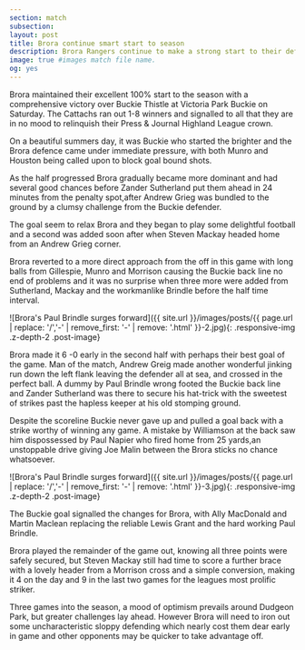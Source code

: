 ```yaml
---
section: match
subsection:
layout: post
title: Brora continue smart start to season
description: Brora Rangers continue to make a strong start to their defence of the Highland League crown as they travel to Buckie Thistle and return with 3 points and two hat tricks.
image: true #images match file name.
og: yes
---
```

Brora maintained their excellent 100% start to the season with a comprehensive victory over Buckie Thistle at Victoria Park Buckie on Saturday. The Cattachs ran out 1-8 winners and signalled to all that they are in no mood to relinquish their Press & Journal Highland League crown. 

On a beautiful summers day, it was Buckie who started the brighter and the Brora defence came under immediate pressure, with both Munro and Houston being called upon to block goal bound shots. 

As the half progressed Brora gradually became more dominant and had several good chances before Zander Sutherland put them ahead in 24 minutes from the penalty spot,after Andrew Grieg was bundled to the ground by a clumsy challenge from the Buckie defender.

 The goal seem to relax Brora and they began to play some delightful football and a second was added soon after when Steven Mackay headed home from an Andrew Grieg corner. 

Brora reverted to a more direct approach from the off in this game with long balls from Gillespie, Munro and Morrison causing the Buckie back line no end of problems and it was no surprise when three more were added from Sutherland, Mackay and the workmanlike Brindle before the half time interval. 

![Brora's Paul Brindle surges forward]({{ site.url }}/images/posts/{{ page.url | replace: '/','-' | remove_first: '-' | remove: '.html' }}-2.jpg){: .responsive-img .z-depth-2 .post-image}

Brora made it 6 -0 early in the second half with perhaps their best goal of the game. Man of the match, Andrew Greig made another wonderful jinking run down the left flank leaving the defender all at sea, and crossed in the perfect ball. A dummy by Paul Brindle wrong footed the Buckie back line and Zander Sutherland was there to secure his hat-trick with the sweetest of strikes past the hapless keeper at his old stomping ground. 

Despite the scoreline Buckie never gave up and pulled a goal back with a strike worthy of winning any game. A mistake by Williamson at the back saw him dispossessed by Paul Napier who fired home from 25 yards,an unstoppable drive giving Joe Malin between the Brora sticks no chance whatsoever. 

![Brora's Paul Brindle surges forward]({{ site.url }}/images/posts/{{ page.url | replace: '/','-' | remove_first: '-' | remove: '.html' }}-3.jpg){: .responsive-img .z-depth-2 .post-image}

The Buckie goal signalled the changes for Brora, with Ally MacDonald and Martin Maclean replacing the reliable Lewis Grant and the hard working Paul Brindle. 

Brora played the remainder of the game out, knowing all three points were safely secured, but Steven Mackay still had time to score a further brace with a lovely header from a Morrison cross and a simple conversion, making it 4 on the day and 9 in the last two games for the leagues most prolific striker. 

Three games into the season, a mood of optimism prevails around Dudgeon Park, but greater challenges lay ahead. However Brora will need to iron out some uncharacteristic sloppy defending which nearly cost them dear early in game and other opponents may be quicker to take advantage off. 